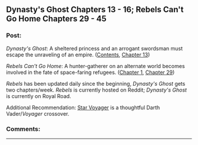 ## Dynasty's Ghost Chapters 13 - 16; Rebels Can't Go Home Chapters 29 - 45

### Post:

*Dynasty's Ghost*: A sheltered princess and an arrogant swordsman must escape the unraveling of an empire. ([Contents](https://www.royalroad.com/fiction/19159/dynastys-ghost), [Chapter 13](https://www.royalroad.com/fiction/19159/dynastys-ghost/chapter/243907/chapter-13-home-at-last))

*Rebels Can't Go Home*: A hunter-gatherer on an alternate world becomes involved in the fate of space-faring refugees. ([Chapter 1](https://www.reddit.com/r/HFY/comments/8yvx4a/rebels_cant_go_home/), [Chapter 29](https://www.reddit.com/r/HFY/comments/96kvpo/rebels_cant_go_home_chapter_29/))

*Rebels* has been updated daily since the beginning, *Dynasty's Ghost* gets two chapters/week. *Rebels* is currently hosted on Reddit; *Dynasty's Ghost* is currently on Royal Road.

Additional Recommendation:  [Star Voyager](http://bastcastle.org/html/fanfic/star_voyager.htm) is a thoughtful Darth Vader/*Voyager* crossover.

### Comments:

---

